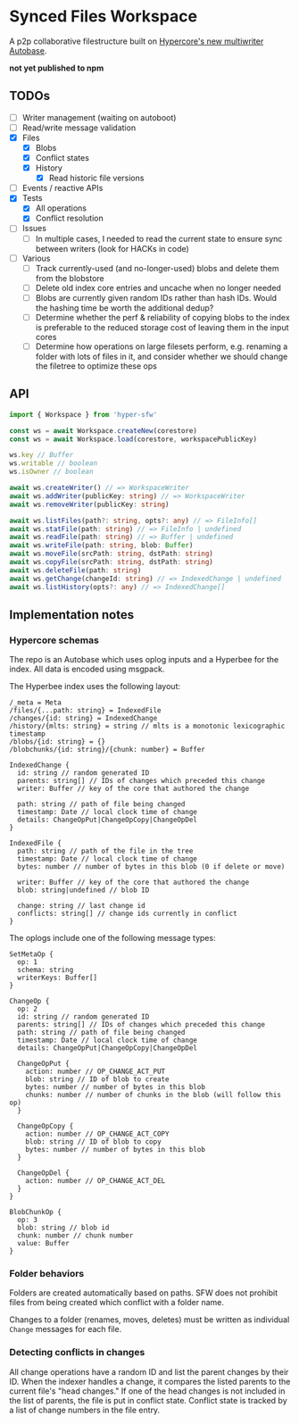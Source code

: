 # Synced Files Workspace

A p2p collaborative filestructure built on [Hypercore's new multiwriter Autobase](https://github.com/hypercore-protocol/autobase).

**not yet published to npm**

## TODOs

- [ ] Writer management (waiting on autoboot)
- [ ] Read/write message validation
- [x] Files
  - [x] Blobs
  - [x] Conflict states
  - [x] History
    - [x] Read historic file versions
- [ ] Events / reactive APIs
- [x] Tests
  - [x] All operations
  - [x] Conflict resolution
- [ ] Issues
  - [ ] In multiple cases, I needed to read the current state to ensure sync between writers (look for HACKs in code)
- [ ] Various
  - [ ] Track currently-used (and no-longer-used) blobs and delete them from the blobstore
  - [ ] Delete old index core entries and uncache when no longer needed
  - [ ] Blobs are currently given random IDs rather than hash IDs. Would the hashing time be worth the additional dedup?
  - [ ] Determine whether the perf & reliability of copying blobs to the index is preferable to the reduced storage cost of leaving them in the input cores
  - [ ] Determine how operations on large filesets perform, e.g. renaming a folder with lots of files in it, and consider whether we should change the filetree to optimize these ops

## API

```typescript
import { Workspace } from 'hyper-sfw'

const ws = await Workspace.createNew(corestore)
const ws = await Workspace.load(corestore, workspacePublicKey)

ws.key // Buffer
ws.writable // boolean
ws.isOwner // boolean

await ws.createWriter() // => WorkspaceWriter
await ws.addWriter(publicKey: string) // => WorkspaceWriter
await ws.removeWriter(publicKey: string) 

await ws.listFiles(path?: string, opts?: any) // => FileInfo[]
await ws.statFile(path: string) // => FileInfo | undefined
await ws.readFile(path: string) // => Buffer | undefined
await ws.writeFile(path: string, blob: Buffer)
await ws.moveFile(srcPath: string, dstPath: string)
await ws.copyFile(srcPath: string, dstPath: string)
await ws.deleteFile(path: string)
await ws.getChange(changeId: string) // => IndexedChange | undefined
await ws.listHistory(opts?: any) // => IndexedChange[]
```

## Implementation notes

### Hypercore schemas

The repo is an Autobase which uses oplog inputs and a Hyperbee for the index. All data is encoded using msgpack.

The Hyperbee index uses the following layout:

```
/_meta = Meta
/files/{...path: string} = IndexedFile
/changes/{id: string} = IndexedChange
/history/{mlts: string} = string // mlts is a monotonic lexicographic timestamp
/blobs/{id: string} = {}
/blobchunks/{id: string}/{chunk: number} = Buffer

IndexedChange {
  id: string // random generated ID
  parents: string[] // IDs of changes which preceded this change
  writer: Buffer // key of the core that authored the change
  
  path: string // path of file being changed
  timestamp: Date // local clock time of change
  details: ChangeOpPut|ChangeOpCopy|ChangeOpDel
}

IndexedFile {
  path: string // path of the file in the tree
  timestamp: Date // local clock time of change
  bytes: number // number of bytes in this blob (0 if delete or move)

  writer: Buffer // key of the core that authored the change
  blob: string|undefined // blob ID

  change: string // last change id
  conflicts: string[] // change ids currently in conflict
}
```

The oplogs include one of the following message types:

```
SetMetaOp {
  op: 1
  schema: string
  writerKeys: Buffer[]
}

ChangeOp {
  op: 2
  id: string // random generated ID
  parents: string[] // IDs of changes which preceded this change
  path: string // path of file being changed
  timestamp: Date // local clock time of change
  details: ChangeOpPut|ChangeOpCopy|ChangeOpDel

  ChangeOpPut {
    action: number // OP_CHANGE_ACT_PUT
    blob: string // ID of blob to create
    bytes: number // number of bytes in this blob
    chunks: number // number of chunks in the blob (will follow this op)
  }

  ChangeOpCopy {
    action: number // OP_CHANGE_ACT_COPY
    blob: string // ID of blob to copy
    bytes: number // number of bytes in this blob
  }

  ChangeOpDel {
    action: number // OP_CHANGE_ACT_DEL
  }
}

BlobChunkOp {
  op: 3
  blob: string // blob id
  chunk: number // chunk number
  value: Buffer
}
```

### Folder behaviors

Folders are created automatically based on paths. SFW does not prohibit files from being created which conflict with a folder name.

Changes to a folder (renames, moves, deletes) must be written as individual `Change` messages for each file.

### Detecting conflicts in changes

All change operations have a random ID and list the parent changes by their ID. When the indexer handles a change, it compares the listed parents to the current file's "head changes." If one of the head changes is not included in the list of parents, the file is put in conflict state. Conflict state is tracked by a list of change numbers in the file entry.